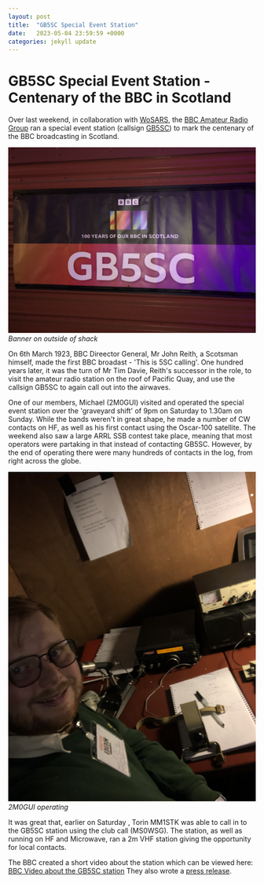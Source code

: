 ```yaml
---
layout: post
title:  "GB5SC Special Event Station"
date:   2023-05-04 23:59:59 +0000
categories: jekyll update
---
```

# GB5SC Special Event Station - Centenary of the BBC in Scotland

Over last weekend, in collaboration with [WoSARS](https://www.wosars.club), the [BBC Amateur Radio Group](https://g8bbc.org) ran a special event station (callsign [GB5SC](https://www.qrz.com/db/GB5SC)) to mark the centenary of the BBC broadcasting in Scotland. 

![The GB5SC Shack](/images/IMG_0289.jpg)
*Banner on outside of shack*

On 6th March 1923, BBC Direector General, Mr John Reith, a Scotsman himself, made the first BBC broadast - 'This is 5SC calling'. One hundred years later, it was the turn of Mr Tim Davie, Reith's successor in the role, to visit the amateur radio station on the roof of Pacific Quay, and use the callsign GB5SC to again call out into the airwaves.

One of our members, Michael (2M0GUI) visited and operated the special event station over the 'graveyard shift' of 9pm on Saturday to 1.30am on Sunday. While the bands weren't in great shape, he made a number of CW contacts on HF, as well as his first contact using the Oscar-100 satellite. The weekend also saw a large ARRL SSB contest take place, meaning that most operators were partaking in that instead of contacting GB5SC. However, by the end of operating there were many hundreds of contacts in the log, from right across the globe.

![Michael operating](/images/IMG_0288.jpg)
*2M0GUI operating*

It was great that, earlier on Saturday , Torin MM1STK was able to call in to the GB5SC station using the club call (MS0WSG). The station, as well as running on HF and Microwave, ran a 2m VHF station giving the opportunity for local contacts.

The BBC created a short video about the station which can be viewed here:
[BBC Video about the GB5SC station](https://twitter.com/bbcscotcomms/status/1632718508621549570?s=61&t=D5UnqJ4SoK2rCUtIeOeuvA)
They also wrote a [press release](https://www.bbc.com/mediacentre/2023/bbc-scotland-centenary-event-radio).